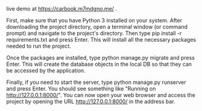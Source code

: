 live demo at https://carbook.m7mdgno.me/ .

First, make sure that you have Python 3 installed on your system. After downloading the project directory, open a terminal window (or command prompt) and navigate to the project's directory. Then type pip install -r requirements.txt and press Enter. This will install all the necessary packages needed to run the project.

Once the packages are installed, type python manage.py migrate and press Enter. This will create the database objects in the local DB so that they can be accessed by the application.

Finally, if you need to start the server, type python manage.py runserver and press Enter. You should see something like "Running on http://127.0.0.1:8000/". You can now open your web browser and access the project by opening the URL http://127.0.0.1:8000/ in the address bar.

